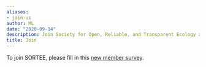 ```yaml
---
aliases:
- join-us
author: ML
date: "2020-09-14"
description: Join Society for Open, Reliable, and Transparent Ecology and Evolutionary biology (SORTEE)
title: Join
---
```




To join SORTEE, please fill in this [new member survey](https://whitmancollege.qualtrics.com/jfe/form/SV_8cVHlAEMUoPRr01).   










